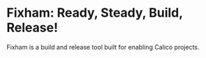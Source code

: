 # Fixham: Ready, Steady, Build, Release!

Fixham is a build and release tool built for enabling Calico projects.
